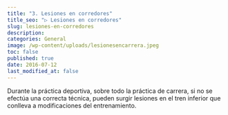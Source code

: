 ```yaml
---
title: "3. Lesiones en corredores"
title_seo: "▷ Lesiones en corredores"
slug: lesiones-en-corredores
description:
categories: General
image: /wp-content/uploads/lesionesencarrera.jpeg
toc: false
published: true
date: 2016-07-12
last_modified_at: false
---
```

Durante la práctica deportiva, sobre todo la práctica de carrera, si no se efectúa una correcta técnica, pueden surgir lesiones en el tren inferior que conlleva a modificaciones del entrenamiento.